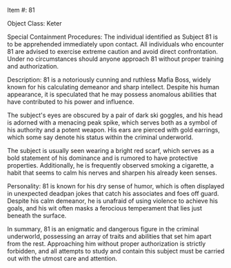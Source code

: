 Item #: 81

Object Class: Keter

Special Containment Procedures: The individual identified as Subject 81 is to be apprehended immediately upon contact. All individuals who encounter 81 are advised to exercise extreme caution and avoid direct confrontation. Under no circumstances should anyone approach 81 without proper training and authorization. 

Description: 81 is a notoriously cunning and ruthless Mafia Boss, widely known for his calculating demeanor and sharp intellect. Despite his human appearance, it is speculated that he may possess anomalous abilities that have contributed to his power and influence. 

The subject's eyes are obscured by a pair of dark ski goggles, and his head is adorned with a menacing peak spike, which serves both as a symbol of his authority and a potent weapon. His ears are pierced with gold earrings, which some say denote his status within the criminal underworld.

The subject is usually seen wearing a bright red scarf, which serves as a bold statement of his dominance and is rumored to have protective properties. Additionally, he is frequently observed smoking a cigarette, a habit that seems to calm his nerves and sharpen his already keen senses.

Personality: 81 is known for his dry sense of humor, which is often displayed in unexpected deadpan jokes that catch his associates and foes off guard. Despite his calm demeanor, he is unafraid of using violence to achieve his goals, and his wit often masks a ferocious temperament that lies just beneath the surface.

In summary, 81 is an enigmatic and dangerous figure in the criminal underworld, possessing an array of traits and abilities that set him apart from the rest. Approaching him without proper authorization is strictly forbidden, and all attempts to study and contain this subject must be carried out with the utmost care and attention.